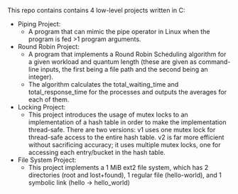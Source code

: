 This repo contains contains 4 low-level projects written in C:
- Piping Project:
  - A program that can mimic the pipe operator in Linux when the program is fed >1 program arguments.
- Round Robin Project:
  - A program that implements a Round Robin Scheduling algorithm for a given workload and quantum length (these are given as command-line inputs, the first being a file path and the second being an integer).
  - The algorithm calculates the total_waiting_time and total_response_time for the processes and outputs the averages for each of them.
- Locking Project:
  - This project introduces the usage of mutex locks to an implementation of a hash table in order to make the implementation thread-safe. There are two versions: v1 uses one mutex lock for thread-safe access to the entire hash table. v2 is far more efficient without sacrificing accuracy; it uses multiple mutex locks, one for accessing each entry/bucket in the hash table.
- File System Project:
  - This project implements a 1 MiB ext2 file system, which has 2 directories (root and lost+found), 1 regular file (hello-world), and 1 symbolic link (hello -> hello_world)
